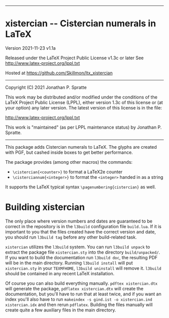 -------------------------------------------------------------------------------
# xistercian -- Cistercian numerals in LaTeX

Version 2021-11-23 v1.1a

Released under the LaTeX Project Public License v1.3c or later
See http://www.latex-project.org/lppl.txt

Hosted at https://github.com/Skillmon/ltx_xistercian

-------------------------------------------------------------------------------

Copyright (C) 2021 Jonathan P. Spratte

This  work may be  distributed and/or  modified under  the conditions  of the
LaTeX Project Public License (LPPL),  either version 1.3c  of this license or
(at your option) any later version.  The latest version of this license is in
the file:

  http://www.latex-project.org/lppl.txt

This work is "maintained" (as per LPPL maintenance status) by
  Jonathan P. Spratte.

-------------------------------------------------------------------------------

This package adds Cistercian numerals to LaTeX. The glyphs are created with PGF,
but cashed inside boxes to get better performance.

The package provides (among other macros) the commands:

- `\cistercian{<counter>}` to format a LaTeX2e counter
- `\cisterciannum{<integer>}` to format the `<integer>` handed in as a string

It supports the LaTeX typical syntax `\pagenumbering{cistercian}` as well.

# Building xistercian

The only place where version numbers and dates are guaranteed to be correct in
the repository is in the `l3build` configuration file `build.lua`. If it is
important to you that the files created have the correct version and date, you
should run `l3build tag` before any other build-related task.

`xistercian` utilizes the `l3build` system. You can run `l3build unpack` to
extract the package file `xistercian.sty` into the directory `build/unpacked/`.
If you want to build the documentation run `l3build doc`, the resulting PDF will
be in the main directory. Running `l3build install` will put `xistercian.sty` in
your `TEXMFHOME`, `l3build uninstall` will remove it. `l3build` should be
contained in any recent LaTeX installation.

Of course you can also build everything manually. `pdftex xistercian.dtx` will
generate the package, `pdflatex xistercian.dtx` will create the documentation,
but you'll have to run that at least twice, and if you want an index you'll also
have to run `makeindex -s gind.ist -o xistercian.ind xistercian.idx` and then
rerun `pdflatex`. Building the files manually will create quite a few auxiliary
files in the main directory.
